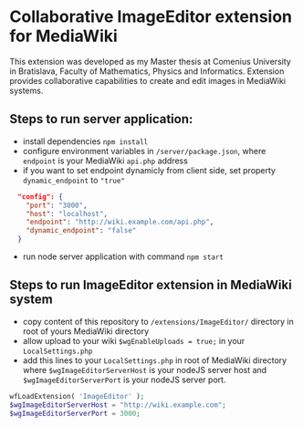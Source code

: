 # Collaborative ImageEditor extension for MediaWiki

This extension was developed as my Master thesis at Comenius University in Bratislava, Faculty of Mathematics, Physics and Informatics.
Extension provides collaborative capabilities to create and edit images in MediaWiki systems.
## Steps to run server application:

* install dependencies `npm install`
* configure environment variables in `/server/package.json`, where `endpoint` is your MediaWiki `api.php` address
* if you want to set endpoint dynamicly from client side, set property `dynamic_endpoint` to `"true"`

```json
  "config": {
    "port": "3000",
    "host": "localhost",
    "endpoint": "http://wiki.example.com/api.php",
    "dynamic_endpoint": "false"
  }
```

* run node server application with command `npm start`


## Steps to run ImageEditor extension in MediaWiki system

* copy content of this repository to `/extensions/ImageEditor/` directory in root of yours MediaWiki directory
* allow upload to your wiki `$wgEnableUploads = true;` in your `LocalSettings.php`
* add this lines to your  `LocalSettings.php` in root of MediaWiki directory where  `$wgImageEditorServerHost` is your nodeJS server host and `$wgImageEditorServerPort` is your nodeJS server port.

```php
wfLoadExtension( 'ImageEditor' );
$wgImageEditorServerHost = "http://wiki.example.com";
$wgImageEditorServerPort = 3000;
```
